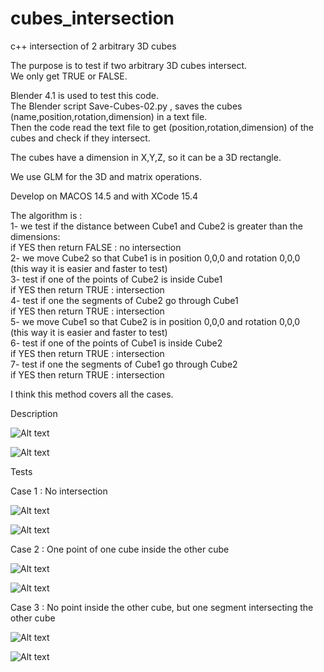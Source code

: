 # cubes_intersection
c++ intersection of 2 arbitrary 3D cubes

The purpose is to test if two arbitrary 3D cubes intersect.<br />
We only get TRUE or FALSE.<br />

Blender 4.1 is used to test this code.<br />
The Blender script Save-Cubes-02.py , saves the cubes (name,position,rotation,dimension) in a text file.<br />
Then the code read the text file to get (position,rotation,dimension) of the cubes and check if they intersect.<br />

The cubes have a dimension in X,Y,Z, so it can be a 3D rectangle.

We use GLM for the 3D and matrix operations.

Develop on MACOS 14.5 and with XCode 15.4

The algorithm is :<br />
1- we test if the distance between Cube1 and Cube2 is greater than the dimensions:<br />
    if YES then return FALSE : no intersection<br />
2- we move Cube2 so that Cube1 is in position 0,0,0 and rotation 0,0,0<br />
    (this way it is easier and faster to test)<br />
3- test if one of the points of Cube2 is inside Cube1<br />
    if YES then return TRUE : intersection<br />
4- test if one the segments of Cube2 go through Cube1<br />
    if YES then return TRUE : intersection<br />
5- we move Cube1 so that Cube2 is in position 0,0,0 and rotation 0,0,0<br />
    (this way it is easier and faster to test)<br />
6- test if one of the points of Cube1 is inside Cube2<br />
    if YES then return TRUE : intersection<br />
7- test if one the segments of Cube1 go through Cube2<br />
    if YES then return TRUE : intersection<br />    

I think this method covers all the cases.<br />

Description

![Alt text](images/cubes-3.jpg?raw=true "Position")

![Alt text](images/cubes-2.jpg?raw=true "Position")

Tests

Case 1 : No intersection

![Alt text](images/case1-02.png?raw=true "Test")

![Alt text](images/case1-01.png?raw=true "Test")

Case 2 : One point of one cube inside the other cube

![Alt text](images/case2-01.png?raw=true "Test")

![Alt text](images/case2-02.png?raw=true "Test")

Case 3 : No point inside the other cube, but one segment intersecting the other cube

![Alt text](images/case4-01.png?raw=true "Test")

![Alt text](images/case4-02.png?raw=true "Test")

